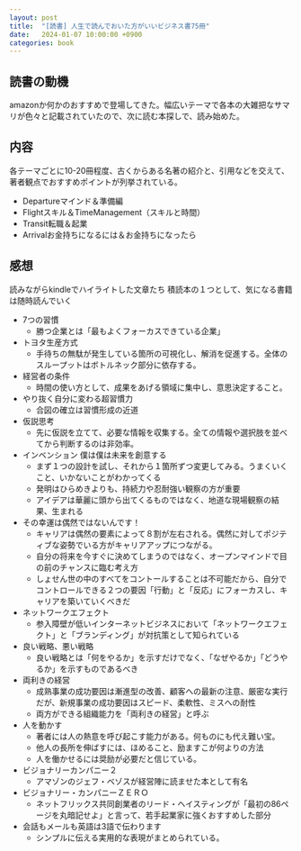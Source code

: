 ```yaml
---
layout: post
title:  "[読書] 人生で読んでおいた方がいいビジネス書75冊"
date:   2024-01-07 10:00:00 +0900
categories: book
---
```


## 読書の動機
amazonか何かのおすすめで登場してきた。幅広いテーマで各本の大雑把なサマリが色々と記載されていたので、次に読む本探しで、読み始めた。

## 内容
各テーマごとに10-20冊程度、古くからある名著の紹介と、引用などを交えて、著者観点でおすすめポイントが列挙されている。
- Departureマインド＆準備編
- Flightスキル＆TimeManagement（スキルと時間）
- Transit転職＆起業
- Arrivalお金持ちになるには＆お金持ちになったら

## 感想
読みながらkindleでハイライトした文章たち 積読本の１つとして、気になる書籍は随時読んでいく

- 7つの習慣
  - 勝つ企業とは「最もよくフォーカスできている企業」
- トヨタ生産方式
  - 手待ちの無駄が発生している箇所の可視化し、解消を促進する。全体のスループットはボトルネック部分に依存する。
- 経営者の条件
  - 時間の使い方として、成果をあげる領域に集中し、意思決定すること。
- やり抜く自分に変わる超習慣力
  - 合図の確立は習慣形成の近道
- 仮説思考
  - 先に仮説を立てて、必要な情報を収集する。全ての情報や選択肢を並べてから判断するのは非効率。
- インベンション 僕は僕は未来を創意する
  - まず１つの設計を試し、それから１箇所ずつ変更してみる。うまくいくこと、いかないことがわかってくる
  - 発明はひらめきよりも、持続力や忍耐強い観察の方が重要
  - アイデアは華麗に頭から出てくるものではなく、地道な現場観察の結果、生まれる
- その幸運は偶然ではないんです！
  - キャリアは偶然の要素によって８割が左右される。偶然に対してポジティブな姿勢でいる方がキャリアアップにつながる。
  - 自分の将来を今すぐに決めてしまうのではなく、オープンマインドで目の前のチャンスに臨む考え方
  - しょせん世の中のすべてをコントールすることは不可能だから、自分でコントロールできる２つの要因「行動」と「反応」にフォーカスし、キャリアを築いていくべきだ
- ネットワークエフェクト
  - 参入障壁が低いインターネットビジネスにおいて「ネットワークエフェクト」と「ブランディング」が対抗策として知られている
- 良い戦略、悪い戦略
  - 良い戦略とは「何をやるか」を示すだけでなく、「なぜやるか」「どうやるか」を示すものであるべき
- 両利きの経営
  - 成熟事業の成功要因は漸進型の改善、顧客への最新の注意、厳密な実行だが、新規事業の成功要因はスピード、柔軟性、ミスへの耐性
  - 両方ができる組織能力を「両利きの経営」と呼ぶ
- 人を動かす
  - 著者には人の熱意を呼び起こす能力がある。何ものにも代え難い宝。
  - 他人の長所を伸ばすには、ほめること、励ますこが何よりの方法
  - 人を働かせるには奨励が必要だと信じている。
- ビジョナリーカンパニー２
  - アマゾンのジェフ・ベゾスが経営陣に読ませた本として有名
- ビジョナリー・カンパニーＺＥＲＯ
  - ネットフリックス共同創業者のリード・ヘイスティングが「最初の86ページを丸暗記せよ」と言って、若手起業家に強くおすすめした部分
- 会話もメールも英語は3語で伝わります
  - シンプルに伝える実用的な表現がまとめられている。